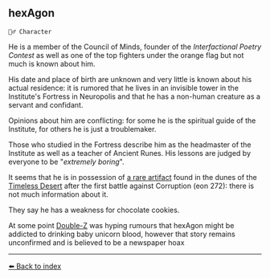 ## hexAgon

`🧙‍♂️ Character`

He is a member of the Council of Minds, founder of the *Interfactional Poetry Contest* as well as one of the top fighters under the orange flag but not much is known about him.


His date and place of birth are unknown and very little is known about his actual residence: it is rumored that he lives in an invisible tower in the Institute's Fortress in Neuropolis and that he has a non-human creature as a servant and confidant.

Opinions about him are conflicting: for some he is the spiritual guide of the Institute, for others he is just a troublemaker.

Those who studied in the Fortress describe him as the headmaster of the Institute as well as a teacher of Ancient Runes. His lessons are judged by everyone to be "*extremely boring*".

It seems that he is in possession of [a rare artifact](../refs/cr_gemstone.md) found in the dunes of the [Timeless Desert](../refs/timeless_desert.md) after the first battle against Corruption (eon 272): there is not much information about it.

They say he has a weakness for chocolate cookies.

At some point [Double-Z](../refs/zeithalt_zeitgeist.md) was hyping rumours that hexAgon might be addicted to drinking baby unicorn blood, however that story remains unconfirmed and is believed to be a newspaper hoax


----------
[⬅️ Back to index](../refs/#f910_s)